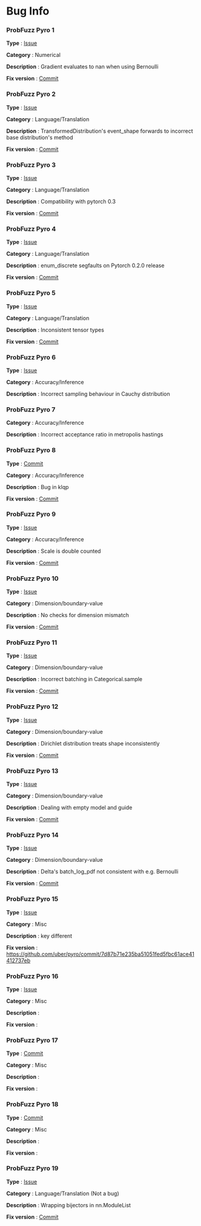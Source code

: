 # Bug Info #

### ProbFuzz Pyro 1 ###

**Type** : [Issue](https://github.com/uber/pyro/issues/436)

**Category** : Numerical

**Description** : Gradient evaluates to nan when using Bernoulli

**Fix version** : [Commit](https://github.com/uber/pyro/commit/7b6cf5860d9600e229dd5b5f47a555164d894f7b)

### ProbFuzz Pyro 2 ###

**Type** : [Issue](https://github.com/uber/pyro/issues/574)

**Category** : Language/Translation

**Description** : TransformedDistribution's event_shape forwards to incorrect base distribution's method

**Fix version** : [Commit](https://github.com/uber/pyro/commit/a59b4360319f0b2913fe21c4326aa5793bb7cfe1)

### ProbFuzz Pyro 3 ###

**Type** : [Issue](https://github.com/uber/pyro/issues/420)

**Category** :  Language/Translation

**Description** : Compatibility with pytorch 0.3

**Fix version** : [Commit](https://github.com/uber/pyro/commit/3166c6b725e27ceabf482d1c9428f24f50e52492)

### ProbFuzz Pyro 4

**Type** : [Issue](https://github.com/uber/pyro/issues/377)

**Category** : Language/Translation

**Description** : enum_discrete segfaults on Pytorch 0.2.0 release

**Fix version** : [Commit](https://github.com/uber/pyro/commit/ece8ccc167695f81aa7ec1fed74a70c8fc15254b)

### ProbFuzz Pyro 5

**Type** : [Issue](https://github.com/uber/pyro/issues/70)

**Category** : Language/Translation

**Description** : Inconsistent tensor types

**Fix version** : [Commit](https://github.com/uber/pyro/commit/c5bb9b43093565aeb83f0025341e43778a646762)

### ProbFuzz Pyro 6
 
**Type** : [Issue](https://github.com/uber/pyro/issues/302)

**Category** : Accuracy/Inference

**Description** : Incorrect sampling behaviour in Cauchy distribution

### ProbFuzz Pyro 7
 

**Category** : Accuracy/Inference

**Description** : Incorrect acceptance ratio in metropolis hastings

### ProbFuzz Pyro 8
 
**Type** : [Commit](https://github.com/uber/pyro/commit/9dc6cf754d2aba272c13059666064b423fd2e098)

**Category** : Accuracy/Inference

**Description** : Bug in klqp

**Fix version** : [Commit](https://github.com/uber/pyro/commit/9dc6cf754d2aba272c13059666064b423fd2e098)

### ProbFuzz Pyro 9
 
**Type** : [Issue](https://github.com/uber/pyro/issues/531)

**Category** : Accuracy/Inference

**Description** : Scale is double counted

**Fix version** : [Commit](https://github.com/uber/pyro/commit/b94f06a2257bf362208c28048544deb297aa5e24)

### ProbFuzz Pyro 10 
 
**Type** : [Issue](https://github.com/uber/pyro/issues/303)

**Category** : Dimension/boundary-value

**Description** : No checks for dimension mismatch

**Fix version** : [Commit](https://github.com/uber/pyro/commit/492c27a1c240c40b780bd7114eeabb63ae07d31d)

	
 
### ProbFuzz Pyro 11 
 
**Type** : [Issue](https://github.com/uber/pyro/issues/253)

**Category** : Dimension/boundary-value

**Description** : Incorrect batching in Categorical.sample

**Fix version** : [Commit](https://github.com/uber/pyro/commit/965d3ca4078c0932410f08e9204862403c30d1f7)

 
### ProbFuzz Pyro 12
 
**Type** : [Issue](https://github.com/uber/pyro/issues/161)

**Category** : Dimension/boundary-value

**Description** : Dirichlet distribution treats shape inconsistently

**Fix version** : [Commit](https://github.com/uber/pyro/commit/00b5688ecb1535f844ee4575ec590f2166dd8a62)

 
### ProbFuzz Pyro 13
 
**Type** : [Issue](https://github.com/uber/pyro/issues/451)

**Category** : Dimension/boundary-value

**Description** : Dealing with empty model and guide

**Fix version** : [Commit](https://github.com/uber/pyro/commit/3671b06e6d0aae661f18f6dde6e92d6fdc5825fd)

### ProbFuzz Pyro 14
 
**Type** : [Issue](https://github.com/uber/pyro/issues/417)

**Category** : Dimension/boundary-value

**Description** : Delta's batch_log_pdf not consistent with e.g. Bernoulli

**Fix version** : [Commit](https://github.com/uber/pyro/commit/492c27a1c240c40b780bd7114eeabb63ae07d31d)

### ProbFuzz Pyro 15
 
**Type** : [Issue](https://github.com/uber/pyro/issues/235)

**Category** : Misc

**Description** : key different

**Fix version** : https://github.com/uber/pyro/commit/7d87b71e235ba51051fed5fbc61ace41412737eb

### ProbFuzz Pyro 16
 
**Type** : [Issue](https://github.com/uber/pyro/issues/328)

**Category** : Misc

**Description** : 

**Fix version** : 

### ProbFuzz Pyro 17
 
**Type** : [Commit](https://github.com/uber/pyro/commit/d133c48ddce86029705d1b430d87080d996afb00)

**Category** : Misc

**Description** : 

**Fix version** : 

### ProbFuzz Pyro 18
 
**Type** : [Commit](https://github.com/uber/pyro/commit/97cbbcb5c142376e44d50f3754e33c800ae522c7)

**Category** : Misc

**Description** : 

**Fix version** : 

### ProbFuzz Pyro 19
 
**Type** : [Issue](https://github.com/uber/pyro/issue/262)

**Category** : Language/Translation (Not a bug)

**Description** : Wrapping bijectors in nn.ModuleList

**Fix version** : [Commit](https://github.com/uber/pyro/commit/cfb2ce39b47719a47dd6c34c8ecfe8db695cbcac)

